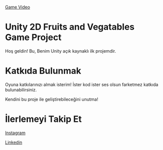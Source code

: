 [Game Video](https://drive.google.com/file/d/1MnZ5yY5c6aVHd-ksRF8ewAXTfoxPoqYj/view?usp=sharing)
# Unity 2D Fruits and Vegatables Game Project
Hoş geldin! Bu, Benim Unity açık kaynaklı ilk projemdir.

# Katkıda Bulunmak
Oyuna katkılarınızı almak isterim! İster kod ister ses olsun farketmez katkıda bulunabilirsiniz. 

Kendini bu proje ile geliştirebileceğini unutma!

# İlerlemeyi Takip Et
[Instagram](https://www.instagram.com/mosman_dvalidze/)

[Linkedin](https://www.linkedin.com/in/osmandvalidze/)
